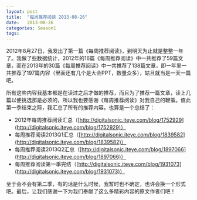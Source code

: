 ```yaml
---
layout: post
title:  "每周推荐阅读 2013-08-26"
date:   2013-08-26
categories: Season1 
tags:
---
```


2012年8月27日，我发出了第一篇《每周推荐阅读》，到明天为止就是整整一年了。我做了些数据统计，2012年的16篇《每周推荐阅读》中一共推荐了59篇文章，而在2013年的30篇《每周推荐阅读》中一共推荐了138篇文章，即一年里一共推荐了197篇内容（里面还有几个是大会PPT，数量众多），姑且就当是一天一篇吧。

所有这些内容我基本都是在读过之后才做的推荐，而且为了推荐一篇文章，读上几篇以便挑选那是必须的，所以我也要感谢《每周推荐阅读》对我自己的鞭策。值此第一季结束之际，我汇总了所有的推荐内容，也算是一个总结了：

* 2012年每周推荐阅读汇总（[http://digitalsonic.iteye.com/blog/1752929](http://digitalsonic.iteye.com/blog/1752929)）
* 每周推荐阅读2013Q1汇总（[http://digitalsonic.iteye.com/blog/1839582](http://digitalsonic.iteye.com/blog/1839582)）
* 每周推荐阅读2013Q2汇总（[http://digitalsonic.iteye.com/blog/1897066](http://digitalsonic.iteye.com/blog/1897066)）
* 每周推荐阅读第一季完结（[http://digitalsonic.iteye.com/blog/1931073](http://digitalsonic.iteye.com/blog/1931073)）

至于会不会有第二季，有的话是什么时候，我暂时也不确定，也许会换一个形式吧。最后，让我们感谢一下为我们奉献了这么多精彩内容的原文作者们吧！

